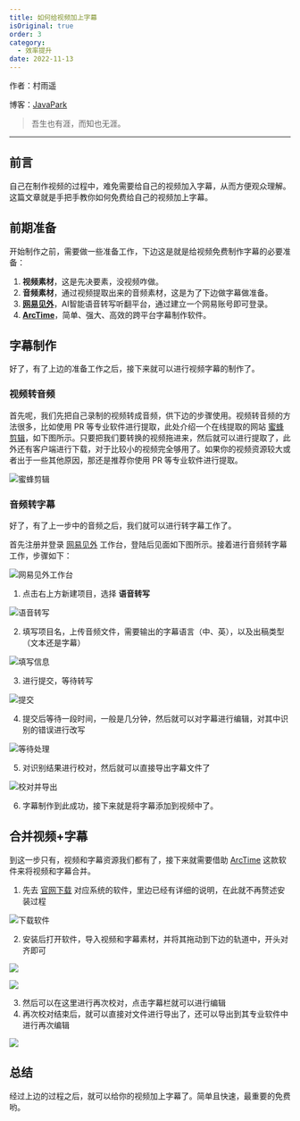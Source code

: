 ```yaml
---
title: 如何给视频加上字幕
isOriginal: true
order: 3
category:
  - 效率提升
date: 2022-11-13
---
```

作者：村雨遥

博客：[JavaPark](https://cunyu1943.github.io/JavaPark)

>   吾生也有涯，而知也无涯。
---

## 前言

自己在制作视频的过程中，难免需要给自己的视频加入字幕，从而方便观众理解。这篇文章就是手把手教你如何免费给自己的视频加上字幕。

## 前期准备

开始制作之前，需要做一些准备工作，下边这是就是给视频免费制作字幕的必要准备：

1. **视频素材**，这是先决要素，没视频咋做。
2. **音频素材**，通过视频提取出来的音频素材，这是为了下边做字幕做准备。
3. **[网易见外](https://jianwai.youdao.com/)**，AI智能语音转写听翻平台，通过建立一个网易账号即可登录。
4. **[ArcTime](http://arctime.cn/index.html)**，简单、强大、高效的跨平台字幕制作软件。

## 字幕制作

好了，有了上边的准备工作之后，接下来就可以进行视频字幕的制作了。

### 视频转音频

首先呢，我们先把自己录制的视频转成音频，供下边的步骤使用。视频转音频的方法很多，比如使用 PR 等专业软件进行提取，此处介绍一个在线提取的网站 [蜜蜂剪辑](https://beecut.cn/extract-audio-online)，如下图所示。只要把我们要转换的视频拖进来，然后就可以进行提取了，此外还有客户端进行下载，对于比较小的视频完全够用了。如果你的视频资源较大或者出于一些其他原因，那还是推荐你使用 PR 等专业软件进行提取。

![蜜蜂剪辑](https://imgconvert.csdnimg.cn/aHR0cHM6Ly9jZG4uanNkZWxpdnIubmV0L2doL2N1bnl1MTk0My9pbWFnZS1ob3N0aW5nLWZvci1ibG9nL2RlZXBpbi8yMDIwMDYxMDE0NTYyNS5wbmc?x-oss-process=image/format,png)

### 音频转字幕

好了，有了上一步中的音频之后，我们就可以进行转字幕工作了。

首先注册并登录 [网易见外](https://jianwai.youdao.com/) 工作台，登陆后见面如下图所示。接着进行音频转字幕工作，步骤如下：

![网易见外工作台](https://imgconvert.csdnimg.cn/aHR0cHM6Ly9jZG4uanNkZWxpdnIubmV0L2doL2N1bnl1MTk0My9pbWFnZS1ob3N0aW5nLWZvci1ibG9nL2RlZXBpbi8yMDIwMDYxMDE1MDEyMy5wbmc?x-oss-process=image/format,png)

1. 点击右上方新建项目，选择 **语音转写**

![语音转写](https://imgconvert.csdnimg.cn/aHR0cHM6Ly9jZG4uanNkZWxpdnIubmV0L2doL2N1bnl1MTk0My9pbWFnZS1ob3N0aW5nLWZvci1ibG9nL2RlZXBpbi8yMDIwMDYxMDE1MDUzOS5wbmc?x-oss-process=image/format,png)

2. 填写项目名，上传音频文件，需要输出的字幕语言（中、英），以及出稿类型（文本还是字幕）

![填写信息](https://imgconvert.csdnimg.cn/aHR0cHM6Ly9jZG4uanNkZWxpdnIubmV0L2doL2N1bnl1MTk0My9pbWFnZS1ob3N0aW5nLWZvci1ibG9nL2RlZXBpbi8yMDIwMDYxMDE1MDgyMi5wbmc?x-oss-process=image/format,png)

3. 进行提交，等待转写

![提交](https://imgconvert.csdnimg.cn/aHR0cHM6Ly9jZG4uanNkZWxpdnIubmV0L2doL2N1bnl1MTk0My9pbWFnZS1ob3N0aW5nLWZvci1ibG9nL2RlZXBpbi8yMDIwMDYxMDE1MTIyMC5wbmc?x-oss-process=image/format,png)

4. 提交后等待一段时间，一般是几分钟，然后就可以对字幕进行编辑，对其中识别的错误进行改写

![等待处理](https://imgconvert.csdnimg.cn/aHR0cHM6Ly9jZG4uanNkZWxpdnIubmV0L2doL2N1bnl1MTk0My9pbWFnZS1ob3N0aW5nLWZvci1ibG9nL2RlZXBpbi8yMDIwMDYxMDE1MTMxNi5wbmc?x-oss-process=image/format,png)

5. 对识别结果进行校对，然后就可以直接导出字幕文件了

![校对并导出](https://imgconvert.csdnimg.cn/aHR0cHM6Ly9jZG4uanNkZWxpdnIubmV0L2doL2N1bnl1MTk0My9pbWFnZS1ob3N0aW5nLWZvci1ibG9nL2RlZXBpbi8yMDIwMDYxMDE1MTc0OC5wbmc?x-oss-process=image/format,png)

6. 字幕制作到此成功，接下来就是将字幕添加到视频中了。

## 合并视频+字幕

到这一步只有，视频和字幕资源我们都有了，接下来就需要借助 [ArcTime](http://arctime.cn/index.html) 这款软件来将视频和字幕合并。

1. 先去 [官网下载](http://arctime.cn/download.html) 对应系统的软件，里边已经有详细的说明，在此就不再赘述安装过程

![下载软件](https://imgconvert.csdnimg.cn/aHR0cHM6Ly9jZG4uanNkZWxpdnIubmV0L2doL2N1bnl1MTk0My9pbWFnZS1ob3N0aW5nLWZvci1ibG9nL2RlZXBpbi8yMDIwMDYxMDE1MjIzNy5wbmc?x-oss-process=image/format,png)

2. 安装后打开软件，导入视频和字幕素材，并将其拖动到下边的轨道中，开头对齐即可

![](https://imgconvert.csdnimg.cn/aHR0cHM6Ly9naXRlZS5jb20vY3VueXUxOTQzL2ltYWdlcy9yYXcvbWFzdGVyL0ltZ3NXaW4vMjAyMDA2MTAxNTMxNDUucG5n?x-oss-process=image/format,png)

![](https://imgconvert.csdnimg.cn/aHR0cHM6Ly9naXRlZS5jb20vY3VueXUxOTQzL2ltYWdlcy9yYXcvbWFzdGVyL0ltZ3NXaW4vMjAyMDA2MTAxNTM1MTAucG5n?x-oss-process=image/format,png)

3. 然后可以在这里进行再次校对，点击字幕栏就可以进行编辑
4. 再次校对结束后，就可以直接对文件进行导出了，还可以导出到其专业软件中进行再次编辑

![](https://imgconvert.csdnimg.cn/aHR0cHM6Ly9naXRlZS5jb20vY3VueXUxOTQzL2ltYWdlcy9yYXcvbWFzdGVyL0ltZ3NXaW4vMjAyMDA2MTAxNTM5MTEucG5n?x-oss-process=image/format,png)

## 总结

经过上边的过程之后，就可以给你的视频加上字幕了。简单且快速，最重要的免费哟。

